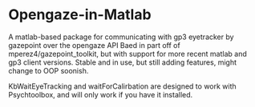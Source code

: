 # Opengaze-in-Matlab
A matlab-based package for communicating with gp3 eyetracker by gazepoint over the opengaze API
Baed in part off of mperez4/gazepoint_toolkit, but with support for more recent matlab and gp3 client versions.
Stable and in use, but still adding features, might change to OOP soonish.

KbWaitEyeTracking and waitForCalirbation are designed to work with Psychtoolbox, and will only work if you have it installed.
